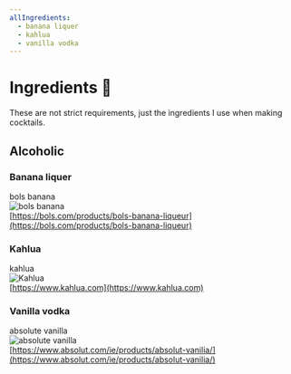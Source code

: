 ```yaml
---
allIngredients:
  - banana liquer
  - kahlua
  - vanilla vodka
---
```


# Ingredients :page_with_curl:

These are not strict requirements, just the ingredients I use when making cocktails.

## Alcoholic

### Banana liquer

bols banana  
![bols banana](/images/ingredients/bols-banana.jpg)  
[https://bols.com/products/bols-banana-liqueur](https://bols.com/products/bols-banana-liqueur)

### Kahlua

kahlua  
![Kahlua](/images/ingredients/kahlua.jpg)  
[https://www.kahlua.com](https://www.kahlua.com)

### Vanilla vodka

absolute vanilla  
![absolute vanilla](/images/ingredients/absolute-vanilla.jpg)  
[https://www.absolut.com/ie/products/absolut-vanilia/](https://www.absolut.com/ie/products/absolut-vanilia/)
